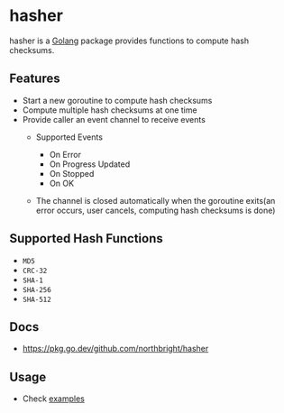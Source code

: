 # hasher

hasher is a [Golang](https://golang.org) package provides functions to compute hash checksums.

## Features
* Start a new goroutine to compute hash checksums
* Compute multiple hash checksums at one time
* Provide caller an event channel to receive events
  * Supported Events
    * On Error
    * On Progress Updated
    * On Stopped
    * On OK

  * The channel is closed automatically when the goroutine exits(an error occurs, user cancels, computing hash checksums is done)

## Supported Hash Functions
* `MD5`
* `CRC-32`
* `SHA-1`
* `SHA-256`
* `SHA-512`

## Docs
* <https://pkg.go.dev/github.com/northbright/hasher>

## Usage
* Check [examples](https://pkg.go.dev/github.com/northbright/hasher#pkg-examples)
